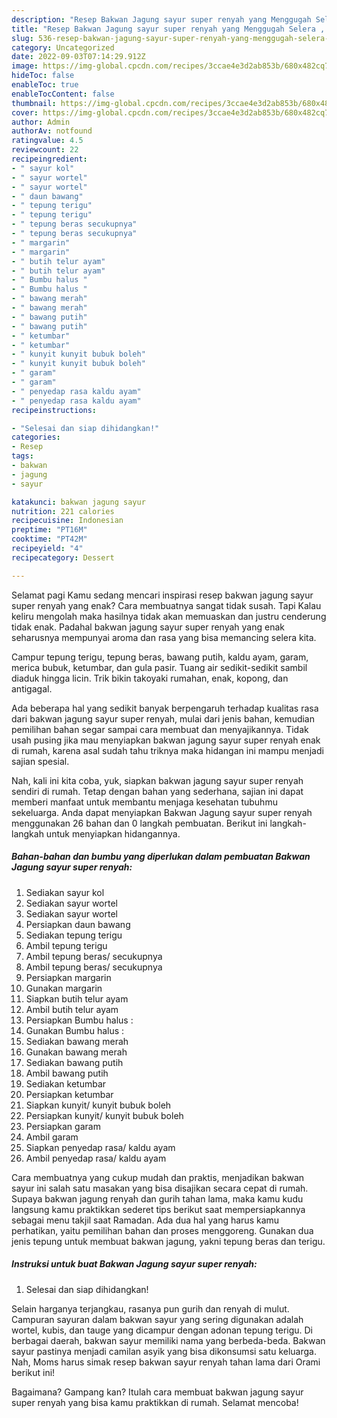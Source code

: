 ```yaml
---
description: "Resep Bakwan Jagung sayur super renyah yang Menggugah Selera , Lezat"
title: "Resep Bakwan Jagung sayur super renyah yang Menggugah Selera , Lezat"
slug: 536-resep-bakwan-jagung-sayur-super-renyah-yang-menggugah-selera-lezat
category: Uncategorized
date: 2022-09-03T07:14:29.912Z
image: https://img-global.cpcdn.com/recipes/3ccae4e3d2ab853b/680x482cq70/bakwan-jagung-sayur-super-renyah-foto-resep-utama.jpg
hideToc: false
enableToc: true
enableTocContent: false
thumbnail: https://img-global.cpcdn.com/recipes/3ccae4e3d2ab853b/680x482cq70/bakwan-jagung-sayur-super-renyah-foto-resep-utama.jpg
cover: https://img-global.cpcdn.com/recipes/3ccae4e3d2ab853b/680x482cq70/bakwan-jagung-sayur-super-renyah-foto-resep-utama.jpg
author: Admin
authorAv: notfound
ratingvalue: 4.5
reviewcount: 22
recipeingredient:
- " sayur kol"
- " sayur wortel"
- " sayur wortel"
- " daun bawang"
- " tepung terigu"
- " tepung terigu"
- " tepung beras secukupnya"
- " tepung beras secukupnya"
- " margarin"
- " margarin"
- " butih telur ayam"
- " butih telur ayam"
- " Bumbu halus "
- " Bumbu halus "
- " bawang merah"
- " bawang merah"
- " bawang putih"
- " bawang putih"
- " ketumbar"
- " ketumbar"
- " kunyit kunyit bubuk boleh"
- " kunyit kunyit bubuk boleh"
- " garam"
- " garam"
- " penyedap rasa kaldu ayam"
- " penyedap rasa kaldu ayam"
recipeinstructions:

- "Selesai dan siap dihidangkan!"
categories:
- Resep
tags:
- bakwan
- jagung
- sayur

katakunci: bakwan jagung sayur 
nutrition: 221 calories
recipecuisine: Indonesian
preptime: "PT16M"
cooktime: "PT42M"
recipeyield: "4"
recipecategory: Dessert

---
```



Selamat pagi Kamu sedang mencari inspirasi resep bakwan jagung sayur super renyah yang enak? Cara membuatnya sangat tidak susah. Tapi Kalau keliru mengolah maka hasilnya tidak akan memuaskan dan justru cenderung tidak enak. Padahal bakwan jagung sayur super renyah yang enak seharusnya mempunyai aroma dan rasa yang bisa memancing selera kita.


Campur tepung terigu, tepung beras, bawang putih, kaldu ayam, garam, merica bubuk, ketumbar, dan gula pasir. Tuang air sedikit-sedikit sambil diaduk hingga licin. Trik bikin takoyaki rumahan, enak, kopong, dan antigagal.

Ada beberapa hal yang sedikit banyak berpengaruh terhadap kualitas rasa dari bakwan jagung sayur super renyah, mulai dari jenis bahan, kemudian pemilihan bahan segar sampai cara membuat dan menyajikannya. Tidak usah pusing jika mau menyiapkan bakwan jagung sayur super renyah enak di rumah, karena asal sudah tahu triknya maka hidangan ini mampu menjadi sajian spesial.


Nah, kali ini kita coba, yuk, siapkan bakwan jagung sayur super renyah sendiri di rumah. Tetap dengan bahan yang sederhana, sajian ini dapat memberi manfaat untuk membantu menjaga kesehatan tubuhmu sekeluarga. Anda dapat menyiapkan Bakwan Jagung sayur super renyah menggunakan 26 bahan dan 0 langkah pembuatan. Berikut ini langkah-langkah untuk menyiapkan hidangannya.

<!--inarticleads1-->

##### Bahan-bahan dan bumbu yang diperlukan dalam pembuatan Bakwan Jagung sayur super renyah:

1. Sediakan  sayur kol
1. Sediakan  sayur wortel
1. Sediakan  sayur wortel
1. Persiapkan  daun bawang
1. Sediakan  tepung terigu
1. Ambil  tepung terigu
1. Ambil  tepung beras/ secukupnya
1. Ambil  tepung beras/ secukupnya
1. Persiapkan  margarin
1. Gunakan  margarin
1. Siapkan  butih telur ayam
1. Ambil  butih telur ayam
1. Persiapkan  Bumbu halus :
1. Gunakan  Bumbu halus :
1. Sediakan  bawang merah
1. Gunakan  bawang merah
1. Sediakan  bawang putih
1. Ambil  bawang putih
1. Sediakan  ketumbar
1. Persiapkan  ketumbar
1. Siapkan  kunyit/ kunyit bubuk boleh
1. Persiapkan  kunyit/ kunyit bubuk boleh
1. Persiapkan  garam
1. Ambil  garam
1. Siapkan  penyedap rasa/ kaldu ayam
1. Ambil  penyedap rasa/ kaldu ayam


Cara membuatnya yang cukup mudah dan praktis, menjadikan bakwan sayur ini salah satu masakan yang bisa disajikan secara cepat di rumah. Supaya bakwan jagung renyah dan gurih tahan lama, maka kamu kudu langsung kamu praktikkan sederet tips berikut saat mempersiapkannya sebagai menu takjil saat Ramadan. Ada dua hal yang harus kamu perhatikan, yaitu pemilihan bahan dan proses menggoreng. Gunakan dua jenis tepung untuk membuat bakwan jagung, yakni tepung beras dan terigu. 

<!--inarticleads2-->

##### Instruksi untuk buat Bakwan Jagung sayur super renyah:


1. Selesai dan siap dihidangkan!

Selain harganya terjangkau, rasanya pun gurih dan renyah di mulut. Campuran sayuran dalam bakwan sayur yang sering digunakan adalah wortel, kubis, dan tauge yang dicampur dengan adonan tepung terigu. Di berbagai daerah, bakwan sayur memiliki nama yang berbeda-beda. Bakwan sayur pastinya menjadi camilan asyik yang bisa dikonsumsi satu keluarga. Nah, Moms harus simak resep bakwan sayur renyah tahan lama dari Orami berikut ini! 

Bagaimana? Gampang kan? Itulah cara membuat bakwan jagung sayur super renyah yang bisa kamu praktikkan di rumah. Selamat mencoba!
